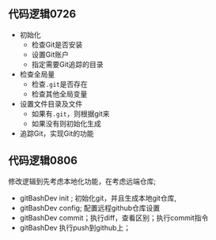 ## 代码逻辑0726
* 初始化
	* 检查Git是否安装
	* 设置Git账户
	* 指定需要Git追踪的目录
* 检查全局量
	* 检查`.git`是否存在
	* 检查其他全局变量
* 设置文件目录及文件
	* 如果有`.git`，则根据git来
	* 如果没有则初始化生成
* 追踪Git，实现Git的功能

## 代码逻辑0806
修改逻辑到先考虑本地化功能，在考虑远端仓库;
* gitBashDev init ; 初始化git，并且生成本地git仓库,
* gitBashDev config; 配置远程github仓库设置
* gitBashDev commit；执行diff，查看区别；执行commit指令
* gitBashDev 执行push到github上；


